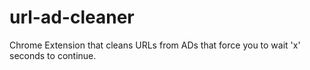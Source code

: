# url-ad-cleaner
Chrome Extension that cleans URLs from ADs that force you to wait 'x' seconds to continue.
